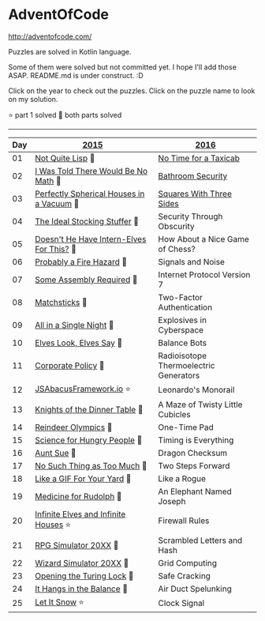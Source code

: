 # AdventOfCode

http://adventofcode.com/

Puzzles are solved in Kotlin language. 

Some of them were solved but not committed yet. I hope I'll add those ASAP. README.md is under construct. :D

Click on the year to check out the puzzles. Click on the puzzle name to look on my solution.

:star: part 1 solved
:star2: both parts solved

***
|Day|[2015](http://adventofcode.com/2015)                                                                               |[2016](http://adventofcode.com/2016)                        |
|---|-------------------------------------------------------------------------------------------------------------------|------------------------------------------------------------|
|01 |[Not Quite Lisp](../master/src/AoC2015/Day01/NotQuiteLisp.kt) :star2:                                              |[No Time for a Taxicab](../master/src/AoC2016/NoTime.kt)    |
|02 |[I Was Told There Would Be No Math](../master/src/AoC2015/Day02/IWasToldThereWouldBeNoMath.kt) :star2:             |[Bathroom Security](../master/src/AoC2016/Bathroom.kt)      |
|03 |[Perfectly Spherical Houses in a Vacuum](../master/src/AoC2015/Day03/PerfectlySphericalHousesInAVacuum.kt) :star2: |[Squares With Three Sides](../master/src/AoC2016/Squares.kt)|
|04 |[The Ideal Stocking Stuffer](../master/src/AoC2015/Day04/TheIdealStockingStuffer.kt) :star2:                       |                           Security Through Obscurity|
|05 |[Doesn't He Have Intern-Elves For This?](../master/src/AoC2015/Day05/DoesntHeHaveInternElvesForThis.kt) :star2:    |                     How About a Nice Game of Chess?|
|06 |[Probably a Fire Hazard](../master/src/AoC2015/Day06/FireHazard.kt) :star2:                                        |                                    Signals and Noise|
|07 |[Some Assembly Required](../master/src/AoC2015/Day07/SomeAssemblyRequired.kt) :star2:                              |                         Internet Protocol Version 7|
|08 |[Matchsticks](../master/src/AoC2015/Day08/Matchsticks.kt) :star2:                                                  |                           Two-Factor Authentication|
|09 |[All in a Single Night](../master/src/AoC2015/Day09/AllInASingleNight.kt) :star2:                                  |                            Explosives in Cyberspace|
|10 |[Elves Look, Elves Say](../master/src/AoC2015/Day10/ElvesLookElvesSay.kt) :star2:                                  |                                        Balance Bots|
|11 |[Corporate Policy](../master/src/AoC2015/Day11/CorporatePolicy.kt) :star2:                                         |               Radioisotope Thermoelectric Generators|
|12 |[JSAbacusFramework.io](../master/src/AoC2015/Day12/JsAbacusFrameworkIO.kt) :star:                                  |                                Leonardo's Monorail|
|13 |[Knights of the Dinner Table](../master/src/AoC2015/Day13/KnightsOfTheDinnerTable.kt) :star2:                      |                     A Maze of Twisty Little Cubicles|
|14 |[Reindeer Olympics](../master/src/AoC2015/Day14/ReindeerOlympics.kt) :star2:                                       |                                         One-Time Pad|
|15 |[Science for Hungry People](../master/src/AoC2015/Day15/ScienceForHungryPeople.kt) :star2:                         |                                 Timing is Everything|
|16 |[Aunt Sue](../master/src/AoC2015/Day16/AuntSue.kt) :star2:                                                         |                                     Dragon Checksum|
|17 |[No Such Thing as Too Much](../master/src/AoC2015/Day17/NoSuchThingAsTooMuch.kt) :star2:                           |                                   Two Steps Forward|
|18 |[Like a GIF For Your Yard](../master/src/AoC2015/Day18/LikeAGifForYourYard.kt) :star2:                             |                                         Like a Rogue|
|19 |[Medicine for Rudolph](../master/src/AoC2015/Day19/MedicineForRudolf.kt) :star2:                                   |                           An Elephant Named Joseph|
|20 |[Infinite Elves and Infinite Houses](../master/src/AoC2015/Day20/InfiniteElvesAndInfiniteHouses.kt) :star:         |                                       Firewall Rules|
|21 |[RPG Simulator 20XX](../master/src/AoC2015/Day21/RpgSimulator20XX.kt) :star2:                                      |                          Scrambled Letters and Hash|
|22 |[Wizard Simulator 20XX](../master/src/AoC2015/Day22/WizardSimulator20XX.kt) :star2:                                |                                      Grid Computing|
|23 |[Opening the Turing Lock](../master/src/AoC2015/Day23/OpeningTheTuringLock.kt) :star2:                             |                                       Safe Cracking|
|24 |[It Hangs in the Balance](../master/src/AoC2015/Day24/ItHangsInTheBalance.kt) :star2:                              |                                 Air Duct Spelunking|
|25 |[Let It Snow](../master/src/AoC2015/Day25/LetItSnow.kt) :star:                                                     |                                       Clock Signal|
